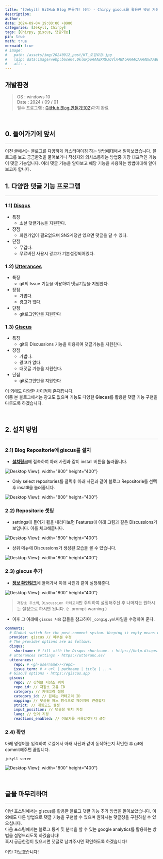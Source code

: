 ```yaml
---
title: "[Jekyll] GitHub Blog 만들기! (04) - Chirpy giscus를 활용한 댓글 기능 추가 // 작성중"
description: 
author:
date: 2024-09-04 19:00:00 +0900
categories: [Jekyll, Chirpy]
tags: [Chirpy, giscus, 댓글기능]
pin: true
math: true
mermaid: true
# image:
#   path: /assets/img/20240912_post/KT_모집요강.jpg
#   lqip: data:image/webp;base64,UklGRpoAAABXRUJQVlA4WAoAAAAQAAAADwAABwAAQUxQSDIAAAARL0AmbZurmr57yyIiqE8oiG0bejIYEQTgqiDA9vqnsUSI6H+oAERp2HZ65qP/VIAWAFZQOCBCAAAA8AEAnQEqEAAIAAVAfCWkAALp8sF8rgRgAP7o9FDvMCkMde9PK7euH5M1m6VWoDXf2FkP3BqV0ZYbO6NA/VFIAAAA
#   alt: .
---
```


## **개발환경**
>OS : windows 10 <br/>
Date : 2024 / 09 / 01 <br/>
필수 프로그램 : [GitHub Blog 만들기!(02)](https://lucky-seoyounghyun.github.io/posts/Jekyll-GitHub-Blog-%EB%A7%8C%EB%93%A4%EA%B8%B0-(02)-Chirpy-%EC%A0%81%EC%9A%A9/)까지 완료

<br/>

## **0. 들어가기에 앞서**
<hr style="height: 0.5px; background-color: rgba(0, 0, 0, .1); border: none;" />
이전 글에서는 블로그를 다양하게 커스터마이징 하는 방법에대해서 알아보았습니다.  
블로그를 보고 궁금한것을 물어보거나 작성자와 의사소통하는 방법중 가장 대표적인 기능이 댓글 기능입니다.  
여러 댓글 기능을 알아보고 해당 기능을 사용하는 방법에대해 알아보고자 합니다.

<br/>

## **1. 다양한 댓글 기능 프로그램**
<hr style="height: 0.5px; background-color: rgba(0, 0, 0, .1); border: none;" />

### 1.1) <a href="https://disqus.com/" target="_blank">Disqus</a>
- 특징
  - 소셜 댓글기능을 지원한다.
- 장점
  - 회원가입이 필요없으며 SNS계정만 있으면 댓글을 달 수 있다.
- 단점
  - 무겁다.
  - 무료버전 사용시 광고가 기본설정되어있다.

### 1.2) <a href="https://github.com/utterance/utterances" target="_blank">Utterances</a>
- 특징
  - git의 Issue 기능을 이용하여 댓글기능을 지원한다.
- 장점
  - 가볍다.
  - 광고가 없다.
- 단점
  - git로그인만을 지원한다

### 1.3) <a href="https://github.com/apps/giscus" target="_blank">Giscus</a>
- 특징
  - git의 Discussions 기능을 이용하여 댓글기능을 지원한다.
- 장점
  - 가볍다.
  - 광고가 없다.
  - 대댓글 기능을 지원한다.
- 단점
  - git로그인만을 지원한다

이 외에도 다양한 차이점이 존재합니다.  
이중 본 블로그에서는 광고도 없으며 기능도 다양한 **Giscus**를 활용한 댓글 기능 구현을 다루도록 하겠습니다.
  
<br/>

## **2. 설치 방법**
<hr style="height: 0.5px; background-color: rgba(0, 0, 0, .1); border: none;" />

### 2.1) Blog Repositorie에 giscus를 설치
- [**설치링크**](https://realfavicongenerator.net/)에 접속하여 아래 사진과 같이 install 버튼을 눌러줍니다.

![Desktop View](/assets/img/20240904_post/install.JPG){: width="800" height="400"}

- Only select repositories를 클릭후 아래 사진과 같이 블로그 Repositorie를 선택 후 insatll을 눌러줍니다.

![Desktop View](/assets/img/20240904_post/repositories.JPG){: width="800" height="400"}

### 2.2) Repositorie 셋팅
- settings에 들어가 휠을 내리다보면 Features에 아래 그림과 같은 Discussions가 보입니다. 이를 체크해줍니다.

![Desktop View](/assets/img/20240904_post/Discussions.JPG){: width="800" height="400"}

- 상위 메뉴에 Discussions가 생성된 모습을 볼 수 있습니다.

![Desktop View](/assets/img/20240904_post/menu.JPG){: width="800" height="400"}

### 2.3) giscus 추가
- [**정보 확인링크**](https://giscus.app/ko)에 들어가서 아래 사진과 같이 설정해준다.

![Desktop View](/assets/img/20240904_post/setting.JPG){: width="800" height="400"}

> `저장소 주소와`, `Discussion 카테고리`만 주의하여 설정해주신 후 나머지는 원하시는 설정으로 하시면 됩니다.
{: .prompt-warning }

- 이후 그 아래에 `giscus 사용` 값들을 참고하여 `_congig.yml`파일을 수정하여 준다.

```yaml
comments:
  # Global switch for the post-comment system. Keeping it empty means disabled.
  provider: giscus // 이부분 수정
  # The provider options are as follows:
  disqus:
    shortname: # fill with the Disqus shortname. › https://help.disqus.com/en/articles/1717111-what-s-a-shortname
  # utterances settings › https://utteranc.es/
  utterances:
    repo: # <gh-username>/<repo>
    issue_term: # < url | pathname | title | ...>
  # Giscus options › https://giscus.app
  giscus:
    repo: // 깃허브 저장소 위치
    repo_id: // 저장소 고유 ID
    category: // 카테고리 설정
    category_id: // 원하는 카테고리 ID
    mapping: // 댓글을 어느 방식으로 페이지에 연결할지
    strict: // 매핑모드 설정
    input_position: // 댓글창 위치 지정
    lang: // 언어 지정
    reactions_enabled: // 이모지를 사용할것인지 설정
```

### 2.4) 확인
아래 명령어를 입력하여 로컬에서 아래 사진과 같이 동작하는지 확인한 후 git에 commit해주면 끝입니다.
```
jekyll serve
```
![Desktop View](/assets/img/20240904_post/success.JPG){: width="800" height="400"}

<br/>

## **글을 마무리하며**

<hr style="height: 0.5px; background-color: rgba(0, 0, 0, .1); border: none;" />

이번 포스팅에서는 giscus를 활용한 블로그 댓글 기능 추가 방법을 알아보았습니다.
이 외에도 다른 방법으로 댓글 기능을 구현할 수 있으며 원하시는 댓글창을 구현하실 수 있으십니다.  
다음 포스팅에서는 블로그 통계 및 분석을 할 수 있는 google analytics를 활용하는 방법을 설명드리도록 하겠습니다!  
혹시 궁금한점이 있으시면 댓글로 남겨주시면 확인하도록 하겠습니다!

이만 가보겠습니다!

<br/>